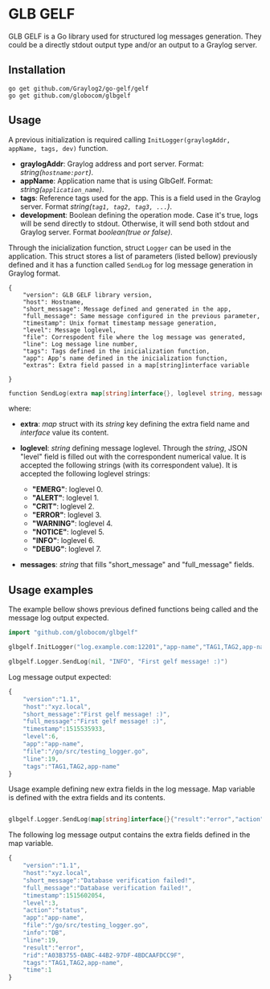 GLB GELF
========

GLB GELF is a Go library used for structured log messages generation. They could be a directly stdout output type and/or an output to a Graylog server.

Installation
----------

```shell
go get github.com/Graylog2/go-gelf/gelf
go get github.com/globocom/glbgelf
```

Usage
-----------

A previous initialization is required calling `InitLogger(graylogAddr, appName, tags, dev)` function.

- **graylogAddr**: Graylog address and port server. Format: _string(`hostname:port`)_.
- **appName**: Application name that is using GlbGelf. Format: _string(`application_name`)_.
- **tags**: Reference tags used for the app. This is a field used in the Graylog server. Format _string(`tag1, tag2, tag3, ...`)_.
- **development**: Boolean defining the operation mode. Case it's true, logs will be send directly to stdout. Otherwise, it will send both stdout and Graylog server. Format _boolean(true or false)_.

Through the inicialization function, struct `Logger` can be used in the application. This struct stores a list of parameters (listed bellow) previously defined and it has a function called `SendLog` for log message generation in Graylog format.

```
{
    "version": GLB GELF library version, 
    "host": Hostname, 
    "short_message": Message defined and generated in the app, 
    "full_message": Same message configured in the previous parameter, 
    "timestamp": Unix format timestamp message generation, 
    "level": Message loglevel, 
    "file": Correspodent file where the log message was generated, 
    "line": Log message line number, 
    "tags": Tags defined in the inicialization function, 
    "app": App's name defined in the inicialization function, 
    "extras": Extra field passed in a map[string]interface variable
    
}
```


```go
function SendLog(extra map[string]interface{}, loglevel string, messages ...interface{})
```
where:

- **extra**: _map_ struct with its _string_ key defining the extra field name and _interface_ value its content.
- **loglevel**: _string_ defining message loglevel. Through the _string_, JSON "level" field is filled out with the correspondent numerical value. It is accepted the following strings (with its correspondent value). It is accepted the following loglevel strings:
    - **"EMERG"**: loglevel 0.
    - **"ALERT"**: loglevel 1.
    - **"CRIT"**: loglevel 2.
    - **"ERROR"**: loglevel 3.
    - **"WARNING"**: loglevel 4.
    - **"NOTICE"**: loglevel 5.
    - **"INFO"**: loglevel 6.
    - **"DEBUG"**: loglevel 7.

- **messages**: _string_ that fills "short_message" and "full_message" fields.


Usage examples
--------------


The example bellow shows previous defined functions being called and the message log output expected.

```go
import "github.com/globocom/glbgelf"

glbgelf.InitLogger("log.example.com:12201","app-name","TAG1,TAG2,app-name",true)

glbgelf.Logger.SendLog(nil, "INFO", "First gelf message! :)")

```

Log message output expected:

```javascript
{
    "version":"1.1",
    "host":"xyz.local",
    "short_message":"First gelf message! :)",
    "full_message":"First gelf message! :)",
    "timestamp":1515535933,
    "level":6,
    "app":"app-name",
    "file":"/go/src/testing_logger.go",
    "line":19,
    "tags":"TAG1,TAG2,app-name"
}
```

Usage example defining new extra fields in the log message. Map variable is defined with the extra fields and its contents.


```go

glbgelf.Logger.SendLog(map[string]interface{}{"result":"error","action":"status","info":"DB", "time":1.0, "rid":"A03B3755-0ABC-44B2-97DF-4BDCAAFDCC9F"}, "ERROR", "Database verification failed!")
```

The following log message output contains the extra fields defined in the map variable.

```javascript
{
    "version":"1.1",
    "host":"xyz.local",
    "short_message":"Database verification failed!",
    "full_message":"Database verification failed!",
    "timestamp":1515602054,
    "level":3,
    "action":"status",
    "app":"app-name",
    "file":"/go/src/testing_logger.go",
    "info":"DB",
    "line":19,
    "result":"error",
    "rid":"A03B3755-0ABC-44B2-97DF-4BDCAAFDCC9F",
    "tags":"TAG1,TAG2,app-name",
    "time":1
}
```

